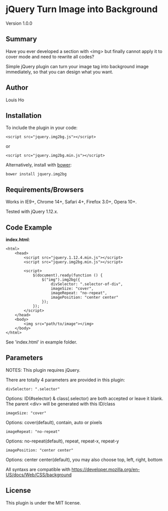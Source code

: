 # jQuery Turn Image into Background

Version 1.0.0

## Summary

Have you ever developed a section with 	&#60;img&#62; but finally cannot apply it to cover mode and need to rewrite all codes?


Simple jQuery plugin can turn your image tag into background image immediately, so that you can design what you want.

## Author

Louis Ho

## Installation

To include the plugin in your code:

	<script src="jquery.img2bg.js"></script>
	
or

	<script src="jquery.img2bg.min.js"></script>

Alternatively, install with [bower](https://github.com/bower/bower): 
	
	bower install jquery.img2bg

## Requirements/Browsers

Works in IE9+, Chrome 14+, Safari 4+, Firefox 3.0+, Opera 10+.

Tested with jQuery 1.12.x.

## Code Example

**index.html**:

	<html>
		<head>
			<script src="jquery.1.12.4.min.js"></script>
			<script src="jquery.img2bg.min.js"></script>

			<script>
				$(document).ready(function () {
					$("img").img2bg({
						divSelector: ".selector-of-div",
						imageSize: "cover",
						imageRepeat: "no-repeat",
						imagePosition: "center center"
					});
				});
			</script>
		</head>
		<body>
			<img src="path/to/image"></img>
		</body>
	</html>

See 'index.html' in example folder.

## Parameters

NOTES: This plugin requires jQuery.


There are totally 4 parameters are provided in this plugin:

	divSelector: ".selector"		

Options: ID(#selector) & class(.selector) are both accepted or leave it blank. <br>
The parent &#60;div&#62; will be generated with this ID/class

	imageSize: "cover"		

Options: cover(default), contain, auto or pixels

	imageRepeat: "no-repeat"	
	
Options: no-repeat(default), repeat, repeat-x, repeat-y 

	imagePosition: "center center"		
	
Options: center center(default), you may also choose top, left, right, bottom


All syntaxs are compatible with https://developer.mozilla.org/en-US/docs/Web/CSS/background

## License

This plugin is under the MIT license.
